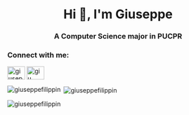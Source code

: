 <h1 align="center">Hi 👋, I'm Giuseppe</h1>
<h3 align="center">A Computer Science major in PUCPR</h3>

<h3 align="left">Connect with me:</h3>
<p align="left">
<a href="https://linkedin.com/in/giuseppe filippin" target="blank"><img align="center" src="https://raw.githubusercontent.com/rahuldkjain/github-profile-readme-generator/master/src/images/icons/Social/linked-in-alt.svg" alt="giuseppe filippin" height="30" width="40" /></a>
<a href="https://instagram.com/giu__._" target="blank"><img align="center" src="https://raw.githubusercontent.com/rahuldkjain/github-profile-readme-generator/master/src/images/icons/Social/instagram.svg" alt="giu__._" height="30" width="40" /></a>
</p>

<p><img align="left" src="https://github-readme-stats.vercel.app/api/top-langs?username=giuseppefilippin&show_icons=true&locale=en&layout=compact" alt="giuseppefilippin" /></p>

<p>&nbsp;<img align="center" src="https://github-readme-stats.vercel.app/api?username=giuseppefilippin&show_icons=true&locale=en" alt="giuseppefilippin" /></p>

<p><img align="center" src="https://github-readme-streak-stats.herokuapp.com/?user=giuseppefilippin&" alt="giuseppefilippin" /></p>

